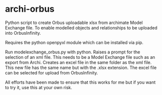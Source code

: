 # archi-orbus
Python script to create Orbus uploadable xlsx from archimate Model Exchange file. To enable modelled objects and relationships to be uploaded into OrbusInfinity.
 
Requires the python openpyxl module which can be installed via pip.

Run modelexchange_orbus.py with python. Raises a prompt for the selection of an xml file. This needs to be a Model Exchange file such as an export from Archi. Creates an excel file in the same folder as the xml file. This new file has the same name but with the .xlsx extension. The excel file can be selected for upload from OrbusInfinity.

All efforts have been made to ensure that this works for me but if you want to try it, use this at your own risk.

